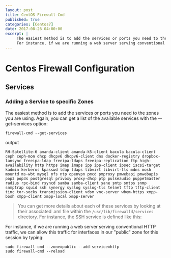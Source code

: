 ```yaml
---
layout: post	
title: CentOS-Firewall-Cmd	
published: true	
categories: [Centos7]	
date: 2017-08-26 04:00:00	
excerpt: | 
     The easiest method is to add the services or ports you need to the zones you are using.
     For instance, if we are running a web server serving conventional HTTP traffic...
---
```

 
# Centos Firewall Configuration

## Services 

### Adding a Service to specific Zones

The easiest method is to add the services or ports you need to the zones you are using. 
Again, you can get a list of the available services with the --get-services option:

```
firewall-cmd --get-services
```
output
```
RH-Satellite-6 amanda-client amanda-k5-client bacula bacula-client ceph ceph-mon dhcp dhcpv6 dhcpv6-client dns docker-registry dropbox-lansync freeipa-ldap freeipa-ldaps freeipa-replication ftp high-availability http https imap imaps ipp ipp-client ipsec iscsi-target kadmin kerberos kpasswd ldap ldaps libvirt libvirt-tls mdns mosh mountd ms-wbt mysql nfs ntp openvpn pmcd pmproxy pmwebapi pmwebapis pop3 pop3s postgresql privoxy proxy-dhcp ptp pulseaudio puppetmaster radius rpc-bind rsyncd samba samba-client sane smtp smtps snmp snmptrap squid ssh synergy syslog syslog-tls telnet tftp tftp-client tinc tor-socks transmission-client vdsm vnc-server wbem-https xmpp-bosh xmpp-client xmpp-local xmpp-server
```

> You can get more details about each of these services by looking at their associated .xml file within the `/usr/lib/firewalld/services` directory. For instance, the SSH service is defined like this:

For instance, if we are running a web server serving conventional HTTP traffic, we can allow this traffic for interfaces in our "public" zone for this session by typing:

```
sudo firewall-cmd --zone=public --add-service=http
sudo firewall-cmd --reload
```
